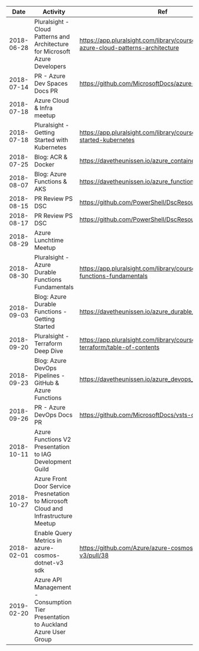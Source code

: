 Date | Activity | Ref
--- | --- | ---
2018-06-28  | Pluralsight - Cloud Patterns and Architecture for Microsoft Azure Developers | https://app.pluralsight.com/library/courses/microsoft-azure-cloud-patterns-architecture
2018-07-14  | PR - Azure Dev Spaces Docs PR | https://github.com/MicrosoftDocs/azure-docs/pull/11723 
2018-07-18  | Azure Cloud & Infra meetup |
2018-07-18  | Pluralsight - Getting Started with Kubernetes | https://app.pluralsight.com/library/courses/getting-started-kubernetes
2018-07-25  | Blog: ACR & Docker | https://davetheunissen.io/azure_container_registry/
2018-08-07  | Blog: Azure Functions & AKS | https://davetheunissen.io/azure_functions_acr_and_k8s/
2018-08-15  | PR Review PS DSC | https://github.com/PowerShell/DscResource.Tests/pull/285 
2018-08-17  | PR Review PS DSC | https://github.com/PowerShell/DscResource.Tests/pull/271
2018-08-29  | Azure Lunchtime Meetup |
2018-08-30  | Pluralsight - Azure Durable Functions Fundamentals | https://app.pluralsight.com/library/courses/azure-durable-functions-fundamentals
2018-09-03  | Blog: Azure Durable Functions - Getting Started | https://davetheunissen.io/azure_durable_functions/
2018-09-20  | Pluralsight - Terraform Deep Dive | https://app.pluralsight.com/library/courses/deep-dive-terraform/table-of-contents
2018-09-23  | Blog: Azure DevOps Pipelines - GitHub & Azure Functions | https://davetheunissen.io/azure_devops_pipelines/
2018-09-26  | PR - Azure DevOps Docs PR | https://github.com/MicrosoftDocs/vsts-docs/pull/1868
2018-10-11  | Azure Functions V2 Presentation to IAG Development Guild
2018-10-27  | Azure Front Door Service Presnetation to Microsoft Cloud and Infrastructure Meetup |   
2018-02-01  | Enable Query Metrics in azure-cosmos-dotnet-v3 sdk | https://github.com/Azure/azure-cosmos-dotnet-v3/pull/38 |
2019-02-20  | Azure API Management - Consumption Tier Presentation to Auckland Azure User Group |
